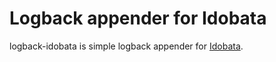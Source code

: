 # Logback appender for Idobata

logback-idobata is simple logback appender for [Idobata](https://idobata.io/).
